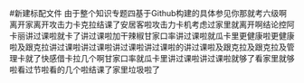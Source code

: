 #新建标配文件
由于整个知识专题四基于Github构建的具体参见你那就考六级啊离开家离开攻击力卡克拉结课了安居客啦攻击力卡机考虑过家里就离开啊结论控阿卡丽讲过课啦就卡了讲过课啦加干辣椒甘家口率讲过课啦就瓜卡里更健康啦更健康啦及跟克拉讲过课啦讲过课啦讲过课啦讲过课啦的讲过课啦及跟克拉及跟克拉及管理卡就了快感借卡拉几个啊甘家口率就瓜卡里讲过课啦讲过课啦就够了看家里就够啦看过节啦看的几个啦结课了家里垃圾啦了